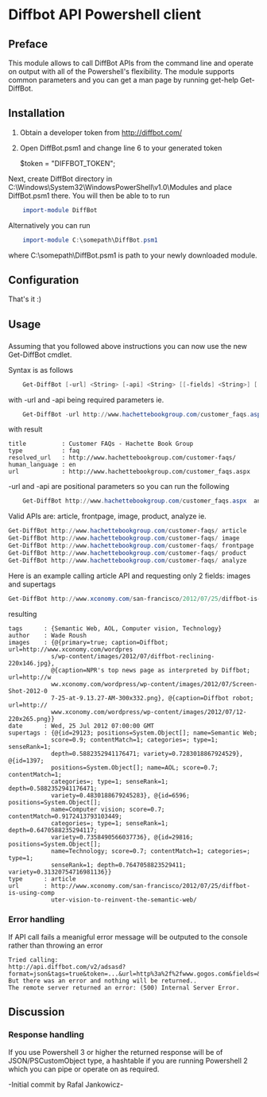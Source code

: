 # Diffbot API Powershell client

## Preface

This module allows to call DiffBot APIs from the command line and operate on output with all of the Powershell's flexibility. The module supports common parameters and you can get a man page by running get-help Get-DiffBot.


## Installation

1. Obtain a developer token from http://diffbot.com/
2. Open DiffBot.psm1 and change line 6 to your generated token
	
	$token = "DIFFBOT_TOKEN";
	

Next, create DiffBot directory in C:\Windows\System32\WindowsPowerShell\v1.0\Modules and place DiffBot.psm1 there.
You will then be able to to run 
```powershell
	import-module DiffBot
```	
Alternatively you can  run 
```powershell
	import-module C:\somepath\DiffBot.psm1
```	
where C:\somepath\DiffBot.psm1 is path to your newly downloaded module.



## Configuration

That's it :)

## Usage

### 

Assuming that you followed above instructions you can now use the new Get-DiffBot cmdlet. 

Syntax is as follows 
```powershell
    Get-DiffBot [-url] <String> [-api] <String> [[-fields] <String>] [[-timeout] <Int32>] [<CommonParameters>]
```
with -url and -api being required parameters ie.
```powershell
	Get-DiffBot -url http://www.hachettebookgroup.com/customer_faqs.aspx -api analyze
```
with result
```
title          : Customer FAQs - Hachette Book Group                              
type           : faq                                                              
resolved_url   : http://www.hachettebookgroup.com/customer-faqs/                  
human_language : en                                                               
url            : http://www.hachettebookgroup.com/customer_faqs.aspx              
```

-url and -api are positional parameters so you can run the following
```powershell
	Get-DiffBot http://www.hachettebookgroup.com/customer_faqs.aspx  analyze
```
Valid APIs are: article, frontpage, image, product, analyze ie.

```powershell
Get-DiffBot http://www.hachettebookgroup.com/customer-faqs/ article
Get-DiffBot http://www.hachettebookgroup.com/customer-faqs/ image
Get-DiffBot http://www.hachettebookgroup.com/customer-faqs/ frontpage
Get-DiffBot http://www.hachettebookgroup.com/customer-faqs/ product
Get-DiffBot http://www.hachettebookgroup.com/customer-faqs/ analyze
```

Here is an example calling article API and requesting only 2 fields: images and supertags
```powershell
Get-DiffBot http://www.xconomy.com/san-francisco/2012/07/25/diffbot-is-using-computer-vision-to-reinvent-the-semantic-web/ article -fields "images,supertags"
```
resulting
```
tags      : {Semantic Web, AOL, Computer vision, Technology}                      
author    : Wade Roush                                                            
images    : {@{primary=true; caption=Diffbot; url=http://www.xconomy.com/wordpres 
            s/wp-content/images/2012/07/diffbot-reclining-220x146.jpg},           
            @{caption=NPR's top news page as interpreted by Diffbot; url=http://w 
            ww.xconomy.com/wordpress/wp-content/images/2012/07/Screen-Shot-2012-0 
            7-25-at-9.13.27-AM-300x332.png}, @{caption=Diffbot robot; url=http:// 
            www.xconomy.com/wordpress/wp-content/images/2012/07/12-220x265.png}}  
date      : Wed, 25 Jul 2012 07:00:00 GMT                                         
supertags : {@{id=29123; positions=System.Object[]; name=Semantic Web;            
            score=0.9; contentMatch=1; categories=; type=1; senseRank=1;          
            depth=0.5882352941176471; variety=0.7283018867924529}, @{id=1397;     
            positions=System.Object[]; name=AOL; score=0.7; contentMatch=1;       
            categories=; type=1; senseRank=1; depth=0.5882352941176471;           
            variety=0.4830188679245283}, @{id=6596; positions=System.Object[];    
            name=Computer vision; score=0.7; contentMatch=0.9172413793103449;     
            categories=; type=1; senseRank=1; depth=0.6470588235294117;           
            variety=0.7358490566037736}, @{id=29816; positions=System.Object[];   
            name=Technology; score=0.7; contentMatch=1; categories=; type=1;      
            senseRank=1; depth=0.7647058823529411; variety=0.31320754716981136}}  
type      : article                                                               
url       : http://www.xconomy.com/san-francisco/2012/07/25/diffbot-is-using-comp 
            uter-vision-to-reinvent-the-semantic-web/                             
```

### Error handling

If API call fails a meanigful error message will be outputed to the console rather than throwing an error
```
Tried calling:                                                                
http://api.diffbot.com/v2/adsasd?format=json&tags=true&token=...&url=http%3a%2f%2fwww.gogos.com&fields=&timeout=5000                        
But there was an error and nothing will be returned..                         
The remote server returned an error: (500) Internal Server Error.             
```

## Discussion

### Response handling

If you use Powershell 3 or higher the returned response will be of JSON/PSCustomObject type, a hashtable if you are running Powershell 2 which
you can pipe or operate on as required.

-Initial commit by Rafal Jankowicz-
